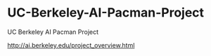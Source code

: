 # UC-Berkeley-AI-Pacman-Project
UC Berkeley AI Pacman Project

http://ai.berkeley.edu/project_overview.html
